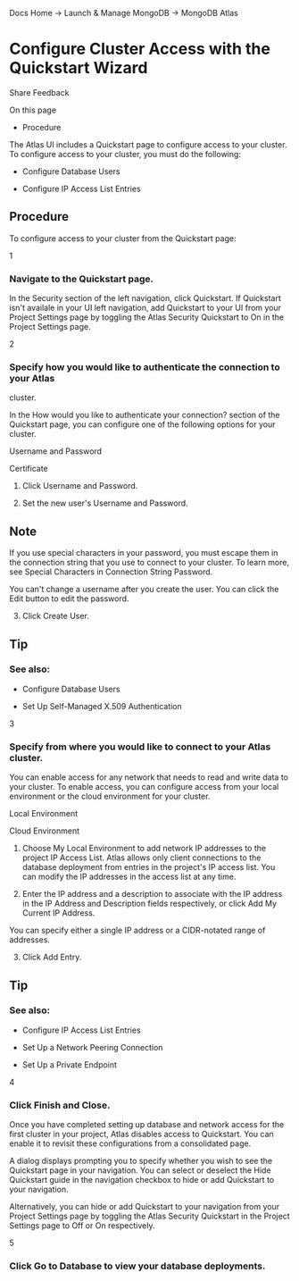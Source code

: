 Docs Home → Launch & Manage MongoDB → MongoDB Atlas

# Configure Cluster Access with the Quickstart Wizard

Share Feedback

On this page

  * Procedure

The Atlas UI includes a Quickstart page to configure access to your cluster.
To configure access to your cluster, you must do the following:

  * Configure Database Users

  * Configure IP Access List Entries

## Procedure

To configure access to your cluster from the Quickstart page:

1

### Navigate to the Quickstart page.

In the Security section of the left navigation, click Quickstart. If
Quickstart isn't availale in your UI left navigation, add Quickstart to your
UI from your Project Settings page by toggling the Atlas Security Quickstart
to On in the Project Settings page.

2

### Specify how you would like to authenticate the connection to your Atlas
cluster.

In the How would you like to authenticate your connection? section of the
Quickstart page, you can configure one of the following options for your
cluster.

Username and Password

Certificate

  1. Click Username and Password.

  2. Set the new user's Username and Password.

## Note

If you use special characters in your password, you must escape them in the
connection string that you use to connect to your cluster. To learn more, see
Special Characters in Connection String Password.

You can't change a username after you create the user. You can click the Edit
button to edit the password.

  3. Click Create User.

## Tip

### See also:

  * Configure Database Users

  * Set Up Self-Managed X.509 Authentication

3

### Specify from where you would like to connect to your Atlas cluster.

You can enable access for any network that needs to read and write data to
your cluster. To enable access, you can configure access from your local
environment or the cloud environment for your cluster.

Local Environment

Cloud Environment

  1. Choose My Local Environment to add network IP addresses to the project IP Access List. Atlas allows only client connections to the database deployment from entries in the project's IP access list. You can modify the IP addresses in the access list at any time.

  2. Enter the IP address and a description to associate with the IP address in the IP Address and Description fields respectively, or click Add My Current IP Address.

You can specify either a single IP address or a CIDR-notated range of
addresses.

  3. Click Add Entry.

## Tip

### See also:

  * Configure IP Access List Entries

  * Set Up a Network Peering Connection

  * Set Up a Private Endpoint

4

### Click Finish and Close.

Once you have completed setting up database and network access for the first
cluster in your project, Atlas disables access to Quickstart. You can enable
it to revisit these configurations from a consolidated page.

A dialog displays prompting you to specify whether you wish to see the
Quickstart page in your navigation. You can select or deselect the Hide
Quickstart guide in the navigation checkbox to hide or add Quickstart to your
navigation.

Alternatively, you can hide or add Quickstart to your navigation from your
Project Settings page by toggling the Atlas Security Quickstart in the Project
Settings page to Off or On respectively.

5

### Click Go to Database to view your database deployments.

